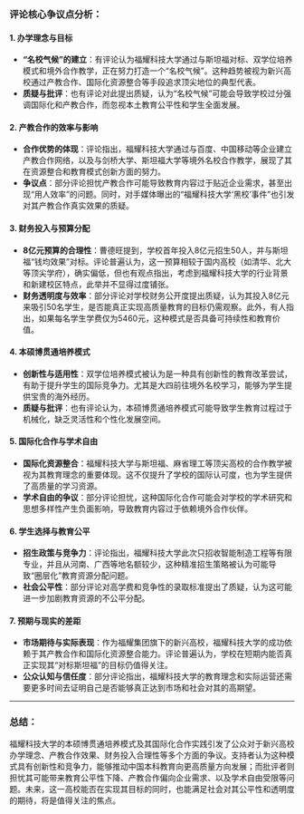 ### 评论核心争议点分析：

#### 1. **办学理念与目标**
   - **“名校气候”的建立**：有评论认为福耀科技大学通过与斯坦福对标、双学位培养模式和境外合作教学，正在努力打造一个“名校气候”。这种趋势被视为新兴高校通过产教合作、国际化资源整合等手段追求顶尖地位的典型代表。
   - **质疑与批评**：也有评论对此提出质疑，认为“名校气候”可能会导致学校过分强调国际化和产教合作，而忽视本土教育公平性和学生全面发展。

#### 2. **产教合作的效率与影响**
   - **合作优势的体现**：评论指出，福耀科技大学通过与百度、中国移动等企业建立产教合作网络，以及与剑桥大学、斯坦福大学等境外名校合作教学，展现了其在资源整合和教育模式创新方面的努力。
   - **争议点**：部分评论担忧产教合作可能导致教育内容过于贴近企业需求，甚至出现“用人效率”的问题。同时，对手媒体曝出的“福耀科技大学‘黑校’事件”也引发对其产教合作真实效果的质疑。

#### 3. **财务投入与预算分配**
   - **8亿元预算的合理性**：曹德旺提到，学校首年投入8亿元招生50人，并与斯坦福“钱均效果”对标。评论普遍认为，这一预算相较于国内高校（如清华、北大等顶尖学府），确实偏低，但也有观点指出，考虑到福耀科技大学的行业背景和新建校区特点，此举并不显得过度铺张。
   - **财务透明度与效率**：部分评论对学校财务公开度提出质疑，认为其投入8亿元来吸引50名学生，是否能真正实现高质量教育的目标仍需观察。此外，有人指出，如果每名学生学费仅为5460元，这种模式是否具备可持续性和教育价值。

#### 4. **本硕博贯通培养模式**
   - **创新性与适用性**：双学位培养模式被认为是一种具有创新性的教育改革尝试，有助于提升学生的国际竞争力。尤其是大四前往境外名校学习，能够为学生提供宝贵的海外经历。
   - **质疑与批评**：也有评论认为，本硕博贯通培养模式可能导致学生教育过程过于机械化，缺乏灵活性和个性化发展空间。

#### 5. **国际化合作与学术自由**
   - **国际化资源整合**：福耀科技大学与斯坦福、麻省理工等顶尖高校的合作教学被视为其教育理念的重要体现。这不仅提升了学校的国际认可度，也为学生提供了高质量的学习资源。
   - **学术自由的争议**：部分评论担忧，这种国际化合作可能会对学校的学术研究和思想多样性产生负面影响，导致教育内容过于依赖境外合作伙伴。

#### 6. **学生选择与教育公平**
   - **招生政策与竞争力**：评论指出，福耀科技大学此次只招收智能制造工程等有限专业，并且从河南、广西等地名额较少，这种精准招生策略被认为可能导致“圈层化”教育资源分配问题。
   - **社会公平性**：部分评论对高学费和竞争性的录取标准提出了质疑，认为这可能进一步加剧教育资源的不公平分配。

#### 7. **预期与现实的差距**
   - **市场期待与实际表现**：作为福耀集团旗下的新兴高校，福耀科技大学的成功依赖于其产教合作和国际化资源整合能力。评论普遍认为，学校在短期内能否真正实现其“对标斯坦福”的目标仍值得关注。
   - **公众认知与信任度**：部分评论指出，福耀科技大学的教育理念和实际运营还需要更多时间去证明自己是否能够真正达到市场和社会对其的高期望。

---

### 总结：
福耀科技大学的本硕博贯通培养模式及其国际化合作实践引发了公众对于新兴高校办学理念、产教合作效果、财务投入合理性等多个方面的争议。支持者认为这种模式具有创新性和竞争力，能够推动中国本科教育向更高质量方向发展；而批评者则担忧其可能带来教育公平性下降、产教合作偏向企业需求、以及学术自由受限等问题。未来，这一高校能否在实现其目标的同时，也能满足社会对其公平性和透明度的期待，将是值得关注的焦点。